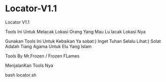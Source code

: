# Locator-V1.1
Locator V1.1

Tools Ini Untuk Melacak Lokasi Orang Yang Mau Lu lacak Lokasi Nya

Gunakan Tools Ini Untuk Kebaikan Ya sobat:)
Inget Tuhan Selalu Lihat:)
Solat Adalah Tiang Agama Untuk Elu Yang Islam

Tools By Mr.Frozen / Frozen FLames

MenjalanKan Tools Nya

bash locator.sh

